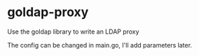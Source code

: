 goldap-proxy
============

Use the goldap library to write an LDAP proxy

The config can be changed in main.go, I'll add parameters later.


